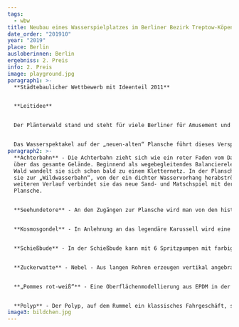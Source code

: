 ```yaml
---
tags:
  - wbw
title: Neubau eines Wasserspielplatzes im Berliner Bezirk Treptow-Köpenick
date_order: "201910"
year: "2019"
place: Berlin
ausloberinnen: Berlin
ergebniss: 2. Preis
info: 2. Preis
image: playground.jpg
paragraph1: >-
  **Städtebaulicher Wettbewerb mit Ideenteil 2011**


  **Leitidee**


  Der Plänterwald stand und steht für viele Berliner für Amusement und Spaß. Hier hin strömten die Eltern mit ihren Kindern um den Kulturpark (später den Spreepark), die vielen Ausflugslokale und die Plansche zu besuchen. 


  Das Wasserspektakel auf der „neuen-alten“ Plansche führt dieses Versprechen als Thema fort. Die auf einer Lichtung in den dichten Baumbestand des Plänterwaldes eingebettete Plansche wird wieder in ihrer ursprünglichen Dimension angelegt. Die neuen Wasserspiele nehmen thematischen Bezug auf Elemente die vom Rummel und vielfältige Interaktionen an und mit dem Wasser erlauben. Dabei werden Attraktionen aus dem Vergnügungspark wie die Kosmosgondel oder die Achterbahn zitiert und um neue Elemente ergänzt. Weiterhin wird das Angebot der Plansche um einen Sand- und Matschspielplatz erweitert. Das übrige Gelände ist extensiv gestaltet und kann zum freien Spiel, zum Verstecken und Entdecken im Wald genutzt werden.
paragraph2: >-
  **Achterbahn** - Die Achterbahn zieht sich wie ein roter Faden vom Dammweg
  über das gesamte Gelände. Beginnend als wegebegleitendes Balancierelement im
  Wald wandelt sie sich schon bald zu einem Kletternetz. In der Plansche wird
  sie zur „Wildwasserbahn“, von der ein dichter Wasservorhang herabströmt. Im
  weiteren Verlauf verbindet sie das neue Sand- und Matschspiel mit der
  Plansche. 


  **Seehundetore** - An den Zugängen zur Plansche wird man von den historischen Seehunden willkommen geheißen, die mit ihrem Wasserstrahl ein Tor für die Besucher formen. 


  **Kosmosgondel** - In Anlehnung an das legendäre Karussell wird eine sich drehende Kugel im Design der Kosmosgondel entworfen, die von den Kinder angetrieben werden muss um das Wasser zum Fließen zu bringen. 


  **Schießbude** - In der Schießbude kann mit 6 Spritzpumpen mit farbigen Pilzköpfen ein Zielschießen veranstaltet werden. 


  **Zuckerwatte** - Nebel - Aus langen Rohren erzeugen vertikal angebrachte Düsen in unterschiedlichen Höhen ein Nebelbild, das dem Betrachter wie Zuckerwatte erscheint. In zeitlichen Intervallen entsteht alternierend ein dichter Bodennebel, durch den die Kinder zum Durchlaufen und Suchen und Fangen animiert werden. 


  **„Pommes rot-weiß“** - Eine Oberflächenmodellierung aus EPDM in der Farbe von Ketchup erzeugt eine bespielbare Landschaft, die mit Spritzdüsen ausgestattet wird. Auch die „Pommes“-Stäbchen werden mit Spritzdüsen ausgestattet, die unvermutet die Kinder über zeitlich unterschiedlich gesteuerte Bewegungsmelder mit Wasser bespritzen.


  **Polyp** - Der Polyp, auf dem Rummel ein klassisches Fahrgeschäft, streckt seine Fangarme nach den Kindern aus. An den Enden der Fangarme werden unterschiedliche Düsen angebracht. Durch Drehen und Drücken bestimmter Saugnäpfe kann von den Kindern eine eigene Wasserchoreographie entworfen werden.
image3: bildchen.jpg
---
```

